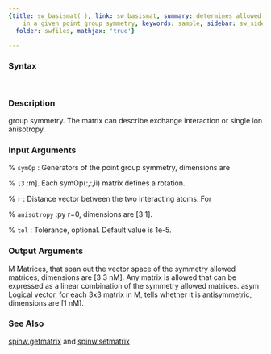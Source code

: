 ```yaml
---
{title: sw_basismat( ), link: sw_basismat, summary: determines allowed tensor components
    in a given point group symmetry, keywords: sample, sidebar: sw_sidebar, permalink: sw_basismat.html,
  folder: swfiles, mathjax: 'true'}

---
```


### Syntax

` `

### Description

group symmetry. The matrix can describe exchange interaction or single
ion anisotropy.
 

### Input Arguments

% `symOp`
:  Generators of the point group symmetry, dimensions are

% `[3`
:m]. Each symOp(:,:,ii) matrix defines a rotation.

% `r`
:  Distance vector between the two interacting atoms. For

% `anisotropy`
:py r=0, dimensions are [3 1].

% `tol`
:  Tolerance, optional. Default value is 1e-5.

### Output Arguments

M         Matrices, that span out the vector space of the symmetry
allowed matrices, dimensions are [3 3 nM]. Any matrix is
allowed that can be expressed as a linear combination of the
symmetry allowed matrices.
asym      Logical vector, for each 3x3 matrix in M, tells whether it is
antisymmetric, dimensions are [1 nM].

### See Also

[spinw.getmatrix](spinw_getmatrix.html) and [spinw.setmatrix](spinw_setmatrix.html)

